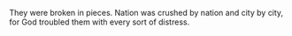 They were broken in pieces. Nation was crushed by nation and city by city, for God troubled them with every sort of distress.
